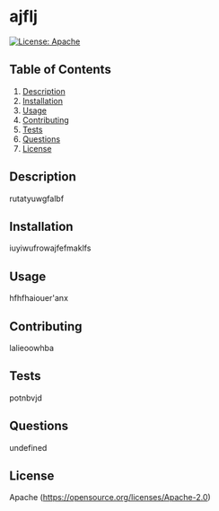 # ajflj
[![License: Apache](https://img.shields.io/badge/License-Apache_2.0-blue.svg)](https://opensource.org/licenses/Apache-2.0)


## Table of Contents
1. [Description](#description)
2. [Installation](#installation)
3. [Usage](#usage)
4. [Contributing](#contributing)
5. [Tests](#tests)
6. [Questions](#questions)
7. [License](#license)


## Description
rutatyuwgfalbf

## Installation
iuyiwufrowajfefmaklfs

## Usage
hfhfhaiouer'anx

## Contributing
lalieoowhba


## Tests
potnbvjd

## Questions
undefined

## License
Apache
(https://opensource.org/licenses/Apache-2.0)
